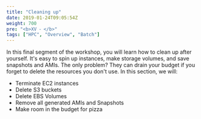 ```yaml
---
title: "Cleaning up"
date: 2019-01-24T09:05:54Z
weight: 700 
pre: "<b>XV ⁃ </b>"
tags: ["HPC", "Overview", "Batch"]
---
```


In this final segment of the workshop, you will learn how to clean up after yourself. It's easy to spin up instances, make storage volumes, and save snapshots and AMIs. The only problem? They can drain your budget if you forget to delete the resources you don't use. In this section, we will:

-   Terminate EC2 instances
-	Delete S3 buckets
-   Delete EBS Volumes
-   Remove all generated AMIs and Snapshots
-	Make room in the budget for pizza
